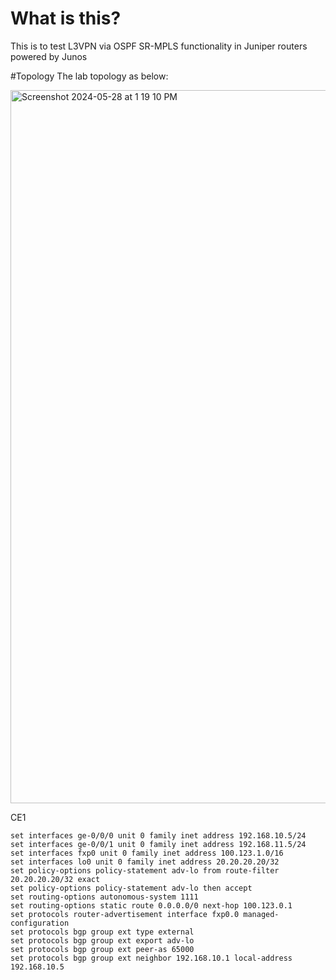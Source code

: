 # What is this? 
This is to test L3VPN via OSPF SR-MPLS functionality in Juniper routers powered by Junos

#Topology
The lab topology as below:

<img width="1141" alt="Screenshot 2024-05-28 at 1 19 10 PM" src="https://github.com/masnugro/Junos/assets/78342991/b7c6617d-99ca-447c-922f-ccbadbc91792">



CE1
```
set interfaces ge-0/0/0 unit 0 family inet address 192.168.10.5/24
set interfaces ge-0/0/1 unit 0 family inet address 192.168.11.5/24
set interfaces fxp0 unit 0 family inet address 100.123.1.0/16
set interfaces lo0 unit 0 family inet address 20.20.20.20/32
set policy-options policy-statement adv-lo from route-filter 20.20.20.20/32 exact
set policy-options policy-statement adv-lo then accept
set routing-options autonomous-system 1111
set routing-options static route 0.0.0.0/0 next-hop 100.123.0.1
set protocols router-advertisement interface fxp0.0 managed-configuration
set protocols bgp group ext type external
set protocols bgp group ext export adv-lo
set protocols bgp group ext peer-as 65000
set protocols bgp group ext neighbor 192.168.10.1 local-address 192.168.10.5

```
